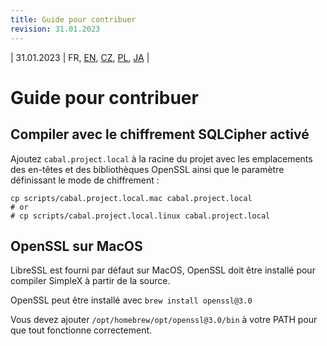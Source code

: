 ```yaml
---
title: Guide pour contribuer
revision: 31.01.2023
---
```

| 31.01.2023 | FR, [EN](/docs/CONTRIBUTING.md), [CZ](/docs/lang/cs/CONTRIBUTING.md), [PL](/docs/lang/pl/CONTRIBUTING.md), [JA](/docs/lang/ja/CONTRIBUTING.md) |

# Guide pour contribuer

## Compiler avec le chiffrement SQLCipher activé

Ajoutez `cabal.project.local` à la racine du projet avec les emplacements des en-têtes et des bibliothèques OpenSSL ainsi que le paramètre définissant le mode de chiffrement :

```
cp scripts/cabal.project.local.mac cabal.project.local
# or
# cp scripts/cabal.project.local.linux cabal.project.local
```

## OpenSSL sur MacOS

LibreSSL est fourni par défaut sur MacOS, OpenSSL doit être installé pour compiler SimpleX à partir de la source.

OpenSSL peut être installé avec `brew install openssl@3.0`

Vous devez ajouter `/opt/homebrew/opt/openssl@3.0/bin` à votre PATH pour que tout fonctionne correctement.
